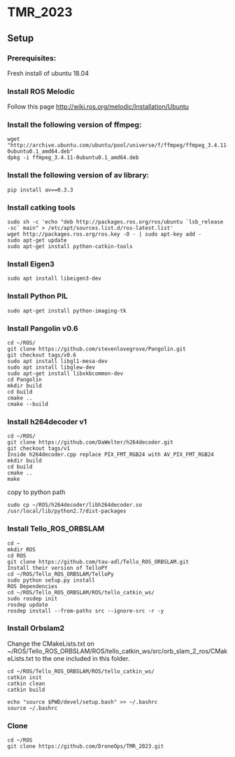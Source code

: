 # TMR_2023



## Setup

### Prerequisites:
Fresh install of ubuntu 18.04

### Install ROS Melodic 
Follow this page
http://wiki.ros.org/melodic/Installation/Ubuntu

### Install the following version of ffmpeg:

```
wget "http://archive.ubuntu.com/ubuntu/pool/universe/f/ffmpeg/ffmpeg_3.4.11-0ubuntu0.1_amd64.deb"
dpkg -i ffmpeg_3.4.11-0ubuntu0.1_amd64.deb
```

### Install the following version of av library:
```
pip install av==0.3.3
```

### Install catking tools
```
sudo sh -c 'echo "deb http://packages.ros.org/ros/ubuntu `lsb_release -sc` main" > /etc/apt/sources.list.d/ros-latest.list'
wget http://packages.ros.org/ros.key -O - | sudo apt-key add -
sudo apt-get update
sudo apt-get install python-catkin-tools
```
### Install Eigen3
```
sudo apt install libeigen3-dev
```
### Install Python PIL
```
sudo apt-get install python-imaging-tk
```
### Install Pangolin v0.6
```
cd ~/ROS/
git clone https://github.com/stevenlovegrove/Pangolin.git
git checkout tags/v0.6
sudo apt install libgl1-mesa-dev
sudo apt install libglew-dev
sudo apt-get install libxkbcommon-dev
cd Pangolin
mkdir build
cd build
cmake ..
cmake --build
```
### Install h264decoder v1
```
cd ~/ROS/
git clone https://github.com/DaWelter/h264decoder.git
git checkout tags/v1
Inside h264decoder.cpp replace PIX_FMT_RGB24 with AV_PIX_FMT_RGB24
mkdir build
cd build
cmake ..
make
```
copy to python path
```
sudo cp ~/ROS/h264decoder/libh264decoder.so /usr/local/lib/python2.7/dist-packages
```
### Install Tello_ROS_ORBSLAM
```
cd ~
mkdir ROS
cd ROS
git clone https://github.com/tau-adl/Tello_ROS_ORBSLAM.git
Install their version of TelloPY
cd ~/ROS/Tello_ROS_ORBSLAM/TelloPy
sudo python setup.py install
ROS Dependencies
cd ~/ROS/Tello_ROS_ORBSLAM/ROS/tello_catkin_ws/
sudo rosdep init
rosdep update
rosdep install --from-paths src --ignore-src -r -y
```
### Install Orbslam2
Change the CMakeLists.txt on ~/ROS/Tello_ROS_ORBSLAM/ROS/tello_catkin_ws/src/orb_slam_2_ros/CMakeLists.txt  to the one included in this folder.
```
cd ~/ROS/Tello_ROS_ORBSLAM/ROS/tello_catkin_ws/
catkin init
catkin clean
catkin build
```
```
echo "source $PWD/devel/setup.bash" >> ~/.bashrc
source ~/.bashrc
```
### Clone
```
cd ~/ROS
git clone https://github.com/DroneOps/TMR_2023.git
```

